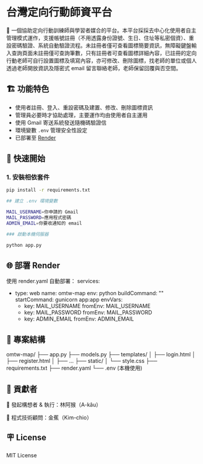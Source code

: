 # 台灣定向行動師資平台

👣 一個協助定向行動訓練師與學習者媒合的平台。本平台採採去中心化使用者自主管理模式運作，支援帳號註冊（不用透露身份證號、生日、住址等私密個資）、重設密碼驗證、系統自動驗證流程。未註冊者僅可查看圖標簡要資訊，無障礙鍵盤輸入查詢頁面未註冊僅可查詢筆數，只有註冊者可查看圖標詳細內容，已註冊的定向行動老師可自行設置圖標及填寫內容，亦可修改、刪除圖標，找老師的單位或個人透過老師開放資訊及隱密式 email 留言聯絡老師，老師保留回覆與否空間。

## 🏗️ 功能特色

- 使用者註冊、登入、重設密碼及建置、修改、刪除圖標資訊
- 管理員必要時才協助處理，主要運作均由使用者自主運用
- 使用 Gmail 寄送系統發送隨機碼驗證信
- 環境變數 `.env` 管理安全性設定
- 已部署至 [Render](https://omtw-map.onrender.com)

## 🚀 快速開始

### 1. 安裝相依套件

```bash
pip install -r requirements.txt

## 建立 .env 環境變數

MAIL_USERNAME=你申請的 Gmail
MAIL_PASSWORD=應用程式密碼
ADMIN_EMAIL=你要收通知的 email

### 啟動本機伺服器

python app.py

```

## 🌐 部署 Render

使用 render.yaml 自動部署：
services:
  - type: web
    name: omtw-map
    env: python
    buildCommand: ""
    startCommand: gunicorn app:app
    envVars:
      - key: MAIL_USERNAME
        fromEnv: MAIL_USERNAME
      - key: MAIL_PASSWORD
        fromEnv: MAIL_PASSWORD
      - key: ADMIN_EMAIL
        fromEnv: ADMIN_EMAIL

## 📁 專案結構

omtw-map/
├── app.py
├── models.py
├── templates/
│   ├── login.html
│   ├── register.html
│   ├── ...
├── static/
│   └── style.css
├── requirements.txt
├── render.yaml
└── .env (本機使用)


## 🤝 貢獻者

🐒 發起構想者 & 執行：林阿猴（A-kâu）

🍌 程式技術顧問：金蕉（Kim-chio）

## 🪧 License

MIT License